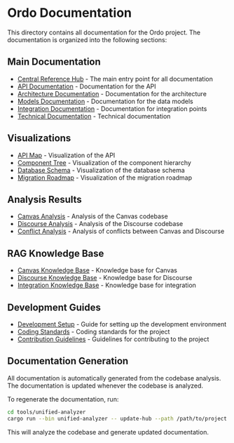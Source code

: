 # Ordo Documentation

This directory contains all documentation for the Ordo project. The documentation is organized into the following sections:

## Main Documentation

- [Central Reference Hub](central_reference_hub.md) - The main entry point for all documentation
- [API Documentation](api/reference.md) - Documentation for the API
- [Architecture Documentation](architecture/overview.md) - Documentation for the architecture
- [Models Documentation](models/overview.md) - Documentation for the data models
- [Integration Documentation](integration/overview.md) - Documentation for integration points
- [Technical Documentation](technical/overview.md) - Technical documentation

## Visualizations

- [API Map](visualizations/api_map/api_map.html) - Visualization of the API
- [Component Tree](visualizations/component_tree/component_tree.html) - Visualization of the component hierarchy
- [Database Schema](visualizations/db_schema/db_schema.html) - Visualization of the database schema
- [Migration Roadmap](visualizations/migration_roadmap/migration_roadmap.html) - Visualization of the migration roadmap

## Analysis Results

- [Canvas Analysis](analysis/canvas/analysis.md) - Analysis of the Canvas codebase
- [Discourse Analysis](analysis/discourse/analysis.md) - Analysis of the Discourse codebase
- [Conflict Analysis](analysis/conflicts/conflicts.md) - Analysis of conflicts between Canvas and Discourse

## RAG Knowledge Base

- [Canvas Knowledge Base](rag_knowledge_base/canvas/README.md) - Knowledge base for Canvas
- [Discourse Knowledge Base](rag_knowledge_base/discourse/README.md) - Knowledge base for Discourse
- [Integration Knowledge Base](rag_knowledge_base/integration/README.md) - Knowledge base for integration

## Development Guides

- [Development Setup](development/setup.md) - Guide for setting up the development environment
- [Coding Standards](development/coding_standards.md) - Coding standards for the project
- [Contribution Guidelines](development/contribution.md) - Guidelines for contributing to the project

## Documentation Generation

All documentation is automatically generated from the codebase analysis. The documentation is updated whenever the codebase is analyzed.

To regenerate the documentation, run:

```bash
cd tools/unified-analyzer
cargo run --bin unified-analyzer -- update-hub --path /path/to/project
```

This will analyze the codebase and generate updated documentation.
